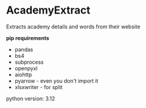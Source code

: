 # AcademyExtract
Extracts academy details and words from their website

**pip requirements**
* pandas
* bs4
* subprocess
* openpyxl
* aiohttp
* pyarrow - even you don't import it
* xlsxwriter - for split

python version: 3.12
